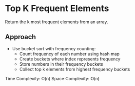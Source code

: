 # Top K Frequent Elements

Return the k most frequent elements from an array.

## Approach
- Use bucket sort with frequency counting:
  - Count frequency of each number using hash map
  - Create buckets where index represents frequency
  - Store numbers in their frequency buckets
  - Collect top k elements from highest frequency buckets

Time Complexity: O(n)
Space Complexity: O(n) 